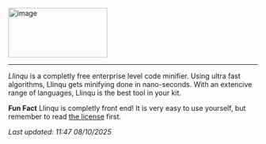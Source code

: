 [<img width="200" height="100" alt="image" src="https://github.com/user-attachments/assets/cc1e5dcd-8123-40cc-b7b3-67324cf24f12" />](https://github.com/llinqu/llinqu) 

---

_Llinqu_ is a completly free enterprise level code minifier. Using ultra fast algorithms, Llinqu gets minifying done in nano-seconds. With an extencive range of languages, Llinqu is the best tool in your kit.

**Fun Fact** Llinqu is completly front end! It is very easy to use yourself, but remember to read [the license](LICENSE) first.

_Last updated: 11:47 08/10/2025_

